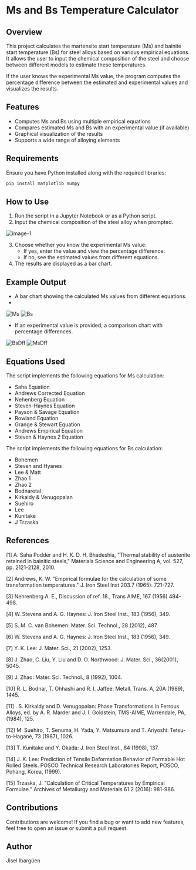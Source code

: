 # Ms and Bs Temperature Calculator

## Overview
This project calculates the martensite start temperature (Ms) and bainite start temperature (Bs) for steel alloys based on various empirical equations. It allows the user to input the chemical composition of the steel and choose between different models to estimate these temperatures.

If the user knows the experimental Ms value, the program computes the percentage difference between the estimated and experimental values and visualizes the results.

## Features
- Computes Ms and Bs using multiple empirical equations
- Compares estimated Ms and Bs with an experimental value (if available)
- Graphical visualization of the results
- Supports a wide range of alloying elements

## Requirements
Ensure you have Python installed along with the required libraries:

```bash
pip install matplotlib numpy
```

## How to Use
1. Run the script in a Jupyter Notebook or as a Python script.
2. Input the chemical composition of the steel alloy when prompted.

![image-1](https://github.com/user-attachments/assets/fae9deed-ab88-4679-a792-517ad07fbea8)


3. Choose whether you know the experimental Ms value:
   - If yes, enter the value and view the percentage difference.
   - If no, see the estimated values from different equations.
4. The results are displayed as a bar chart.

## Example Output
- A bar chart showing the calculated Ms values from different equations.
- 
![Ms](https://github.com/user-attachments/assets/adefdc10-2504-4a06-899e-5d56b906288b)
![Bs](https://github.com/user-attachments/assets/dbb0c8e2-297b-4c21-b174-dd5a0591cac9)

- If an experimental value is provided, a comparison chart with percentage differences.

![BsDff](https://github.com/user-attachments/assets/b443d5f4-786a-46cf-8b2a-470716ca223b)
![MsDff](https://github.com/user-attachments/assets/3a3795b8-1744-4738-a363-dea3b5884205)


## Equations Used
The script implements the following equations for Ms calculation:
- Saha Equation
- Andrews Corrected Equation
- Nehenberg Equation
- Steven-Haynes Equation
- Payson & Savage Equation
- Rowland Equation
- Grange & Stewart Equation
- Andrews Empirical Equation
- Steven & Haynes 2 Equation

The script implements the following equations for Bs calculation:
- Bohemen
- Steven and Hyanes
- Lee & Matt
- Zhao 1
- Zhao 2
- Bodnaretal
- Kirkaldy & Venugopalan
- Suehiro
- Lee
- Kunitake
- J Trzaska

## References

[1] A. Saha Podder and H. K. D. H. Bhadeshia, "Thermal stability of austenite retained in bainitic steels," Materials Science and Engineering A, vol. 527, pp. 2121-2128, 2010.

[2] Andrews, K. W. "Empirical formulae for the calculation of some transformation temperatures." J. Iron Steel Inst 203.7 (1965): 721-727.

[3] Nehrenberg A. E., Discussion of ref. 18., Trans AIME, 167 (1956) 494-498.

[4] W. Stevens and A. G. Haynes: J. Iron Steel Inst., 183 (1956), 349.

[5] S. M. C. van Bohemen: Mater. Sci. Technol., 28 (2012), 487.

[6] W. Stevens and A. G. Haynes: J. Iron Steel Inst., 183 (1956), 349.

[7] Y. K. Lee: J. Mater. Sci., 21 (2002), 1253.

[8] J. Zhao, C. Liu, Y. Liu and D. O. Northwood: J. Mater. Sci., 36(2001), 5045.

[9] J. Zhao: Mater. Sci. Technol., 8 (1992), 1004.

[10] R. L. Bodnar, T. Ohhashi and R. I. Jaffee: Metall. Trans. A, 20A (1989), 1445.

[11] . S. Kirkaldy and D. Venugopalan: Phase Transformations in Ferrous Alloys, ed. by A. R. Marder and J. I. Goldstein, TMS-AIME, Warrendale, PA, (1984), 125.

[12] M. Suehiro, T. Senuma, H. Yada, Y. Matsumura and T. Ariyoshi: Tetsu-to-Hagané, 73 (1987), 1026.

[13] T. Kunitake and Y. Okada: J. Iron Steel Inst., 84 (1998), 137.

[14] J. K. Lee: Prediction of Tensile Deformation Behavior of Formable Hot Rolled Steels. POSCO Technical Research Laboratories Report, POSCO, Pohang, Korea, (1999).

[15] Trzaska, J. "Calculation of Critical Temperatures by Empirical Formulae." Archives of Metallurgy and Materials 61.2 (2016): 981-986.

## Contributions
Contributions are welcome! If you find a bug or want to add new features, feel free to open an issue or submit a pull request.

## Author
Jisel Ibargüen
